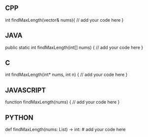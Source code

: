 ## CPP

int findMaxLength(vector<int>& nums){
    // add your code here
}

## JAVA

public static int findMaxLength(int[] nums) {
    // add your code here
}

## C

int findMaxLength(int* nums, int n) {
    // add your code here
}

## JAVASCRIPT

function findMaxLength(nums) {
    // add your code here
}

## PYTHON


def findMaxLength(nums: List) -> int:
    # add your code here
